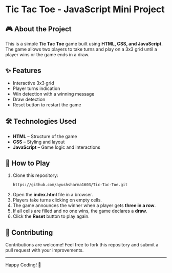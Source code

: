# Tic Tac Toe - JavaScript Mini Project

## 🎮 About the Project
This is a simple **Tic Tac Toe** game built using **HTML, CSS, and JavaScript**. The game allows two players to take turns and play on a 3x3 grid until a player wins or the game ends in a draw.

## ✨ Features
- Interactive 3x3 grid
- Player turns indication
- Win detection with a winning message
- Draw detection
- Reset button to restart the game

## 🛠️ Technologies Used
- **HTML** – Structure of the game
- **CSS** – Styling and layout
- **JavaScript** – Game logic and interactions

## 📌 How to Play
1. Clone this repository:
   ```sh
   https://github.com/ayushsharma1603/Tic-Tac-Toe.git
   ```
2. Open the **index.html** file in a browser.
3. Players take turns clicking on empty cells.
4. The game announces the winner when a player gets **three in a row**.
5. If all cells are filled and no one wins, the game declares a **draw**.
6. Click the **Reset** button to play again.

## 🤝 Contributing
Contributions are welcome! Feel free to fork this repository and submit a pull request with your improvements.

---
Happy Coding! 🎉

